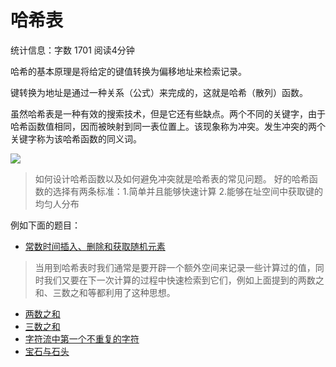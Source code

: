 # 哈希表

统计信息：字数 1701  阅读4分钟


哈希的基本原理是将给定的键值转换为偏移地址来检索记录。

键转换为地址是通过一种关系（公式）来完成的，这就是哈希（散列）函数。

虽然哈希表是一种有效的搜索技术，但是它还有些缺点。两个不同的关键字，由于哈希函数值相同，因而被映射到同一表位置上。该现象称为冲突。发生冲突的两个关键字称为该哈希函数的同义词。

![](https://i.loli.net/2019/08/18/B2Ss9kyndzZ1LCA.png)

> 如何设计哈希函数以及如何避免冲突就是哈希表的常见问题。
> 好的哈希函数的选择有两条标准：1.简单并且能够快速计算 2.能够在址空间中获取键的均匀人分布

例如下面的题目：

- [常数时间插入、删除和获取随机元素](https://leetcode-cn.com/problems/insert-delete-getrandom-o1/)

> 当用到哈希表时我们通常是要开辟一个额外空间来记录一些计算过的值，同时我们又要在下一次计算的过程中快速检索到它们，例如上面提到的两数之和、三数之和等都利用了这种思想。

- [两数之和](http://www.conardli.top/docs/dataStructure/%E6%95%B0%E7%BB%84/%E4%B8%A4%E6%95%B0%E4%B9%8B%E5%92%8C.html)
- [三数之和](http://www.conardli.top/docs/dataStructure/%E6%95%B0%E7%BB%84/%E4%B8%89%E6%95%B0%E4%B9%8B%E5%92%8C.html)
- [字符流中第一个不重复的字符](http://www.conardli.top/docs/dataStructure/%E5%AD%97%E7%AC%A6%E4%B8%B2/%E5%AD%97%E7%AC%A6%E6%B5%81%E4%B8%AD%E7%AC%AC%E4%B8%80%E4%B8%AA%E4%B8%8D%E9%87%8D%E5%A4%8D%E7%9A%84%E5%AD%97%E7%AC%A6.html#%E6%80%9D%E8%B7%AF)
- [宝石与石头](https://leetcode-cn.com/problems/jewels-and-stones/)